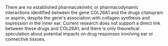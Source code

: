 There are no established pharmacokinetic or pharmacodynamic interactions identified between the gene COL26A1 and the drugs citalopram or aspirin, despite the gene's association with collagen synthesis and expression in the inner ear. Current research does not support a direct link between these drugs and COL26A1, and there is only theoretical speculation about potential impacts on drug responses involving ear or connective tissues.